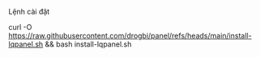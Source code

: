 Lệnh cài đặt

curl -O https://raw.githubusercontent.com/drogbi/panel/refs/heads/main/install-lqpanel.sh && bash install-lqpanel.sh
